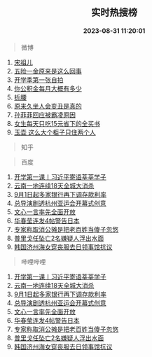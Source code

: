<div align="center"><h2>实时热搜榜</h2><h4>2023-08-31 11:20:01</h4></div>

> 微博  

1. [宋祖儿](https://s.weibo.com/weibo?q=%E5%AE%8B%E7%A5%96%E5%84%BF&t=31&band_rank=1&Refer=top)<br />
2. [五险一金原来是这么回事](https://s.weibo.com/weibo?q=%23%E4%BA%94%E9%99%A9%E4%B8%80%E9%87%91%E5%8E%9F%E6%9D%A5%E6%98%AF%E8%BF%99%E4%B9%88%E5%9B%9E%E4%BA%8B%23&t=31&band_rank=2&Refer=top)<br />
3. [开学季第一张自拍](https://s.weibo.com/weibo?q=%23%E5%BC%80%E5%AD%A6%E5%AD%A3%E7%AC%AC%E4%B8%80%E5%BC%A0%E8%87%AA%E6%8B%8D%23&t=31&band_rank=3&Refer=top)<br />
4. [你公积金每月大概有多少](https://s.weibo.com/weibo?q=%23%E4%BD%A0%E5%85%AC%E7%A7%AF%E9%87%91%E6%AF%8F%E6%9C%88%E5%A4%A7%E6%A6%82%E6%9C%89%E5%A4%9A%E5%B0%91%23&t=31&band_rank=4&Refer=top)<br />
5. [折腰](https://s.weibo.com/weibo?q=%E6%8A%98%E8%85%B0&t=31&band_rank=5&Refer=top)<br />
6. [原来久坐人会变丑是真的](https://s.weibo.com/weibo?q=%23%E5%8E%9F%E6%9D%A5%E4%B9%85%E5%9D%90%E4%BA%BA%E4%BC%9A%E5%8F%98%E4%B8%91%E6%98%AF%E7%9C%9F%E7%9A%84%23&t=31&band_rank=6&Refer=top)<br />
7. [孙菲菲回应被霸凌原因](https://s.weibo.com/weibo?q=%23%E5%AD%99%E8%8F%B2%E8%8F%B2%E5%9B%9E%E5%BA%94%E8%A2%AB%E9%9C%B8%E5%87%8C%E5%8E%9F%E5%9B%A0%23&t=31&band_rank=7&Refer=top)<br />
8. [女生每天只吃15元省下的全买书](https://s.weibo.com/weibo?q=%23%E5%A5%B3%E7%94%9F%E6%AF%8F%E5%A4%A9%E5%8F%AA%E5%90%8315%E5%85%83%E7%9C%81%E4%B8%8B%E7%9A%84%E5%85%A8%E4%B9%B0%E4%B9%A6%23&t=31&band_rank=8&Refer=top)<br />
9. [玉壶 这么大个柜子只住两个人](https://s.weibo.com/weibo?q=%E7%8E%89%E5%A3%B6%20%E8%BF%99%E4%B9%88%E5%A4%A7%E4%B8%AA%E6%9F%9C%E5%AD%90%E5%8F%AA%E4%BD%8F%E4%B8%A4%E4%B8%AA%E4%BA%BA&t=31&band_rank=9&Refer=top)<br />

> 知乎  


> 百度  

1. [开学第一课丨习近平寄语莘莘学子](https://www.baidu.com/s?wd=%E5%BC%80%E5%AD%A6%E7%AC%AC%E4%B8%80%E8%AF%BE%E4%B8%A8%E4%B9%A0%E8%BF%91%E5%B9%B3%E5%AF%84%E8%AF%AD%E8%8E%98%E8%8E%98%E5%AD%A6%E5%AD%90&sa=fyb_news&rsv_dl=fyb_news)<br />
2. [云南一地连续18天全城大消杀](https://www.baidu.com/s?wd=%E4%BA%91%E5%8D%97%E4%B8%80%E5%9C%B0%E8%BF%9E%E7%BB%AD18%E5%A4%A9%E5%85%A8%E5%9F%8E%E5%A4%A7%E6%B6%88%E6%9D%80&sa=fyb_news&rsv_dl=fyb_news)<br />
3. [9月1日起多家银行再下调存款利率](https://www.baidu.com/s?wd=9%E6%9C%881%E6%97%A5%E8%B5%B7%E5%A4%9A%E5%AE%B6%E9%93%B6%E8%A1%8C%E5%86%8D%E4%B8%8B%E8%B0%83%E5%AD%98%E6%AC%BE%E5%88%A9%E7%8E%87&sa=fyb_news&rsv_dl=fyb_news)<br />
4. [总导演剧透杭州亚运会开幕式创意](https://www.baidu.com/s?wd=%E6%80%BB%E5%AF%BC%E6%BC%94%E5%89%A7%E9%80%8F%E6%9D%AD%E5%B7%9E%E4%BA%9A%E8%BF%90%E4%BC%9A%E5%BC%80%E5%B9%95%E5%BC%8F%E5%88%9B%E6%84%8F&sa=fyb_news&rsv_dl=fyb_news)<br />
5. [文心一言率先全面开放](https://www.baidu.com/s?wd=%E6%96%87%E5%BF%83%E4%B8%80%E8%A8%80&sa=fyb_news&rsv_dl=fyb_news)<br />
6. [华春莹连发4帖警告日本](https://www.baidu.com/s?wd=%E5%8D%8E%E6%98%A5%E8%8E%B9%E8%BF%9E%E5%8F%914%E5%B8%96%E8%AD%A6%E5%91%8A%E6%97%A5%E6%9C%AC&sa=fyb_news&rsv_dl=fyb_news)<br />
7. [专家称取消公摊是把老百姓当傻子忽悠](https://www.baidu.com/s?wd=%E4%B8%93%E5%AE%B6%E7%A7%B0%E5%8F%96%E6%B6%88%E5%85%AC%E6%91%8A%E6%98%AF%E6%8A%8A%E8%80%81%E7%99%BE%E5%A7%93%E5%BD%93%E5%82%BB%E5%AD%90%E5%BF%BD%E6%82%A0&sa=fyb_news&rsv_dl=fyb_news)<br />
8. [普里戈任坠亡2名嫌疑人浮出水面](https://www.baidu.com/s?wd=%E6%99%AE%E9%87%8C%E6%88%88%E4%BB%BB%E5%9D%A0%E4%BA%A12%E5%90%8D%E5%AB%8C%E7%96%91%E4%BA%BA%E6%B5%AE%E5%87%BA%E6%B0%B4%E9%9D%A2&sa=fyb_news&rsv_dl=fyb_news)<br />
9. [韩国济州海女穿丧服去日领事馆抗议](https://www.baidu.com/s?wd=%E9%9F%A9%E5%9B%BD%E6%B5%8E%E5%B7%9E%E6%B5%B7%E5%A5%B3%E7%A9%BF%E4%B8%A7%E6%9C%8D%E5%8E%BB%E6%97%A5%E9%A2%86%E4%BA%8B%E9%A6%86%E6%8A%97%E8%AE%AE&sa=fyb_news&rsv_dl=fyb_news)<br />

> 哔哩哔哩  

1. [开学第一课丨习近平寄语莘莘学子](https://www.baidu.com/s?wd=%E5%BC%80%E5%AD%A6%E7%AC%AC%E4%B8%80%E8%AF%BE%E4%B8%A8%E4%B9%A0%E8%BF%91%E5%B9%B3%E5%AF%84%E8%AF%AD%E8%8E%98%E8%8E%98%E5%AD%A6%E5%AD%90&sa=fyb_news&rsv_dl=fyb_news)<br />
2. [云南一地连续18天全城大消杀](https://www.baidu.com/s?wd=%E4%BA%91%E5%8D%97%E4%B8%80%E5%9C%B0%E8%BF%9E%E7%BB%AD18%E5%A4%A9%E5%85%A8%E5%9F%8E%E5%A4%A7%E6%B6%88%E6%9D%80&sa=fyb_news&rsv_dl=fyb_news)<br />
3. [9月1日起多家银行再下调存款利率](https://www.baidu.com/s?wd=9%E6%9C%881%E6%97%A5%E8%B5%B7%E5%A4%9A%E5%AE%B6%E9%93%B6%E8%A1%8C%E5%86%8D%E4%B8%8B%E8%B0%83%E5%AD%98%E6%AC%BE%E5%88%A9%E7%8E%87&sa=fyb_news&rsv_dl=fyb_news)<br />
4. [总导演剧透杭州亚运会开幕式创意](https://www.baidu.com/s?wd=%E6%80%BB%E5%AF%BC%E6%BC%94%E5%89%A7%E9%80%8F%E6%9D%AD%E5%B7%9E%E4%BA%9A%E8%BF%90%E4%BC%9A%E5%BC%80%E5%B9%95%E5%BC%8F%E5%88%9B%E6%84%8F&sa=fyb_news&rsv_dl=fyb_news)<br />
5. [文心一言率先全面开放](https://www.baidu.com/s?wd=%E6%96%87%E5%BF%83%E4%B8%80%E8%A8%80&sa=fyb_news&rsv_dl=fyb_news)<br />
6. [华春莹连发4帖警告日本](https://www.baidu.com/s?wd=%E5%8D%8E%E6%98%A5%E8%8E%B9%E8%BF%9E%E5%8F%914%E5%B8%96%E8%AD%A6%E5%91%8A%E6%97%A5%E6%9C%AC&sa=fyb_news&rsv_dl=fyb_news)<br />
7. [专家称取消公摊是把老百姓当傻子忽悠](https://www.baidu.com/s?wd=%E4%B8%93%E5%AE%B6%E7%A7%B0%E5%8F%96%E6%B6%88%E5%85%AC%E6%91%8A%E6%98%AF%E6%8A%8A%E8%80%81%E7%99%BE%E5%A7%93%E5%BD%93%E5%82%BB%E5%AD%90%E5%BF%BD%E6%82%A0&sa=fyb_news&rsv_dl=fyb_news)<br />
8. [普里戈任坠亡2名嫌疑人浮出水面](https://www.baidu.com/s?wd=%E6%99%AE%E9%87%8C%E6%88%88%E4%BB%BB%E5%9D%A0%E4%BA%A12%E5%90%8D%E5%AB%8C%E7%96%91%E4%BA%BA%E6%B5%AE%E5%87%BA%E6%B0%B4%E9%9D%A2&sa=fyb_news&rsv_dl=fyb_news)<br />
9. [韩国济州海女穿丧服去日领事馆抗议](https://www.baidu.com/s?wd=%E9%9F%A9%E5%9B%BD%E6%B5%8E%E5%B7%9E%E6%B5%B7%E5%A5%B3%E7%A9%BF%E4%B8%A7%E6%9C%8D%E5%8E%BB%E6%97%A5%E9%A2%86%E4%BA%8B%E9%A6%86%E6%8A%97%E8%AE%AE&sa=fyb_news&rsv_dl=fyb_news)<br />
